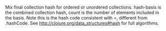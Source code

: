 Mix final collection hash for ordered or unordered collections.
   hash-basis is the combined collection hash, count is the number
   of elements included in the basis. Note this is the hash code
   consistent with =, different from .hashCode.
   See http://clojure.org/data_structures#hash for full algorithms.